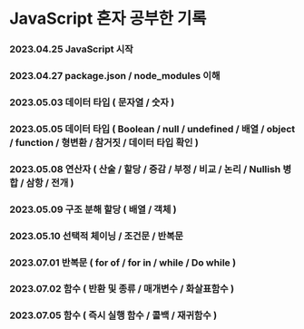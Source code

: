 # JavaScript 혼자 공부한 기록

### 2023.04.25 JavaScript 시작
### 2023.04.27 package.json / node_modules 이해
### 2023.05.03 데이터 타입 ( 문자열 / 숫자 )
### 2023.05.05 데이터 타입 ( Boolean / null / undefined / 배열 / object / function / 형변환 / 참거짓 / 데이터 타입 확인 )
### 2023.05.08 연산자 ( 산술 / 할당 / 증감 / 부정 / 비교 / 논리 / Nullish 병합 / 삼항 / 전개 )
### 2023.05.09 구조 분해 할당 ( 배열 / 객체 )
### 2023.05.10 선택적 체이닝 / 조건문 / 반복문
### 2023.07.01 반복문 ( for of / for in / while / Do while )
### 2023.07.02 함수 ( 반환 및 종류 / 매개변수 / 화살표함수 )
### 2023.07.05 함수 ( 즉시 실행 함수 / 콜백 / 재귀함수 )